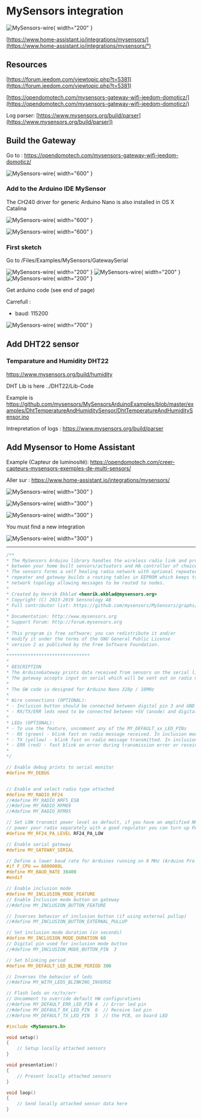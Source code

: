 # MySensors integration

![MySensors-wire](Images/MySensors-logo.png){ width="200" }

[https://www.home-assistant.io/integrations/mysensors/](https://www.home-assistant.io/integrations/mysensors/°)

## Resources

[https://forum.jeedom.com/viewtopic.php?t=5381](https://forum.jeedom.com/viewtopic.php?t=5381)

[https://opendomotech.com/mysensors-gateway-wifi-jeedom-domoticz/](https://opendomotech.com/mysensors-gateway-wifi-jeedom-domoticz/)

Log parser: [https://www.mysensors.org/build/parser](https://www.mysensors.org/build/parser])


## Build the Gateway

Go to : https://opendomotech.com/mysensors-gateway-wifi-jeedom-domoticz/

![MySensors-wire](Images/MySensors-wire.jpg){ width="600" }

### Add to the Arduino IDE MySensor

The CH240 driver for generic Arduino Nano is also installed in OS X Catalina

![MySensors-wire](Images/MySensors-220109141153.jpg){ width="600" }

![MySensors-wire](Images/Mysensors-IDE.png){ width="600" }

### First sketch

Go to /Files/Examples/MySensors/GatewaySerial

![MySensors-wire](Images/MySensors-gateway-code-1.png){ width="200" }
![MySensors-wire](Images/MySensors-gateway-code-2.png){ width="200" }
![MySensors-wire](Images/MySensors-gateway-code-3.png){ width="200" }

Get arduino code (see end of page)

Carrefull : 
- baud: 115200

![MySensors-wire](Images/MySensors-220109114628.jpg){ width="700" }

## Add DHT22 sensor
### Temparature and Humidity DHT22

https://www.mysensors.org/build/humidity


DHT Lib is here ../DHT22/Lib-Code

Example is https://github.com/mysensors/MySensorsArduinoExamples/blob/master/examples/DhtTemperatureAndHumiditySensor/DhtTemperatureAndHumiditySensor.ino

Intrepretation of logs : https://www.mysensors.org/build/parser


## Add Mysensor to Home Assistant

Example (Capteur de luminosité): https://opendomotech.com/creer-capteurs-mysensors-exemples-de-multi-sensors/

Aller sur : https://www.home-assistant.io/integrations/mysensors/

![MySensors-wire](Images/MySensors-220109114039.jpg){ width="300" }

![MySensors-wire](Images/MySensors-220109135153.jpg){ width="300" }

![MySensors-wire](Images/MySensors-220109135253.jpg){ width="300" }

You must find a new integration

![MySensors-wire](Images/MySensors-220109140747.jpg){ width="300" }



----

``` C
/**
* The MySensors Arduino library handles the wireless radio link and protocol
* between your home built sensors/actuators and HA controller of choice.
* The sensors forms a self healing radio network with optional repeaters. Each
* repeater and gateway builds a routing tables in EEPROM which keeps track of the
* network topology allowing messages to be routed to nodes.
*
* Created by Henrik Ekblad <henrik.ekblad@mysensors.org>
* Copyright (C) 2013-2019 Sensnology AB
* Full contributor list: https://github.com/mysensors/MySensors/graphs/contributors
*
* Documentation: http://www.mysensors.org
* Support Forum: http://forum.mysensors.org
*
* This program is free software; you can redistribute it and/or
* modify it under the terms of the GNU General Public License
* version 2 as published by the Free Software Foundation.
*
*******************************
*
* DESCRIPTION
* The ArduinoGateway prints data received from sensors on the serial link.
* The gateway accepts input on serial which will be sent out on radio network.
*
* The GW code is designed for Arduino Nano 328p / 16MHz
*
* Wire connections (OPTIONAL):
* - Inclusion button should be connected between digital pin 3 and GND
* - RX/TX/ERR leds need to be connected between +5V (anode) and digital pin 6/5/4 with resistor 270-330R in a series
*
* LEDs (OPTIONAL):
* - To use the feature, uncomment any of the MY_DEFAULT_xx_LED_PINs
* - RX (green) - blink fast on radio message received. In inclusion mode will blink fast only on presentation received
* - TX (yellow) - blink fast on radio message transmitted. In inclusion mode will blink slowly
* - ERR (red) - fast blink on error during transmission error or receive crc error
*
*/

// Enable debug prints to serial monitor
#define MY_DEBUG


// Enable and select radio type attached
#define MY_RADIO_RF24
//#define MY_RADIO_NRF5_ESB
//#define MY_RADIO_RFM69
//#define MY_RADIO_RFM95

// Set LOW transmit power level as default, if you have an amplified NRF-module and
// power your radio separately with a good regulator you can turn up PA level.
#define MY_RF24_PA_LEVEL RF24_PA_LOW

// Enable serial gateway
#define MY_GATEWAY_SERIAL

// Define a lower baud rate for Arduinos running on 8 MHz (Arduino Pro Mini 3.3V & SenseBender)
#if F_CPU == 8000000L
#define MY_BAUD_RATE 38400
#endif

// Enable inclusion mode
#define MY_INCLUSION_MODE_FEATURE
// Enable Inclusion mode button on gateway
//#define MY_INCLUSION_BUTTON_FEATURE

// Inverses behavior of inclusion button (if using external pullup)
//#define MY_INCLUSION_BUTTON_EXTERNAL_PULLUP

// Set inclusion mode duration (in seconds)
#define MY_INCLUSION_MODE_DURATION 60
// Digital pin used for inclusion mode button
//#define MY_INCLUSION_MODE_BUTTON_PIN  3

// Set blinking period
#define MY_DEFAULT_LED_BLINK_PERIOD 300

// Inverses the behavior of leds
//#define MY_WITH_LEDS_BLINKING_INVERSE

// Flash leds on rx/tx/err
// Uncomment to override default HW configurations
//#define MY_DEFAULT_ERR_LED_PIN 4  // Error led pin
//#define MY_DEFAULT_RX_LED_PIN  6  // Receive led pin
//#define MY_DEFAULT_TX_LED_PIN  5  // the PCB, on board LED

#include <MySensors.h>

void setup()
{
	// Setup locally attached sensors
}

void presentation()
{
	// Present locally attached sensors
}

void loop()
{
	// Send locally attached sensor data here
}
```